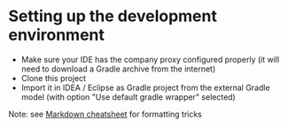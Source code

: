 # Setting up the development environment

* Make sure your IDE has the company proxy configured properly (it will need to download a Gradle archive from the internet)
* Clone this project
* Import it in IDEA / Eclipse as Gradle project from the external Gradle model (with option "Use default gradle wrapper" selected)

Note: see [Markdown cheatsheet](https://github.com/adam-p/markdown-here/wiki/Markdown-Cheatsheet) for formatting tricks